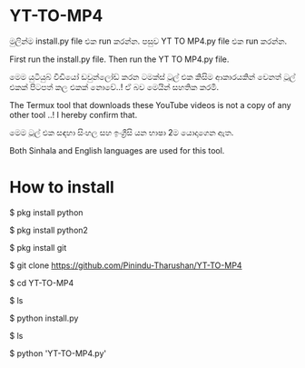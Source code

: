 # YT-TO-MP4

මුලින්ම install.py file එක run කරන්න. පසුව YT TO MP4.py file එක run කරන්න.

First run the install.py file. Then run the YT TO MP4.py file. 

මෙම යුටියුබ් වීඩියෝ ඩවුන්ලෝඩ් කරන ටමක්ස් ටූල් එක කිසිම ආකාරයකින් වෙනත් ටූල් එකක් පිටපත් කල එකක් නොවේ..! ඒ බව මෙයින් සහතික කරමි. 

The Termux tool that downloads these YouTube videos is not a copy of any other tool ..! I hereby confirm that. 

මෙම ටූල් එක සඳහා සිංහල සහ ඉංග්‍රීසි යන භාෂා 2ම යොදාගෙන ඇත. 

Both Sinhala and English languages ​​are used for this tool.

# How to install

$ pkg install python

$ pkg install python2

$ pkg install git

$ git clone https://github.com/Pinindu-Tharushan/YT-TO-MP4

$ cd YT-TO-MP4

$ ls

$ python install.py

$ ls

$ python 'YT-TO-MP4.py'

